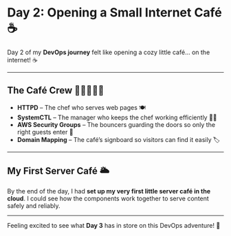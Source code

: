 # Day 2: Opening a Small Internet Café ☕

Day 2 of my **DevOps journey** felt like opening a cozy little café… on the internet! ☕  

---

## The Café Crew 👩‍🍳👨‍💼👮

- **HTTPD** – The chef who serves web pages 🍽️  
- **SystemCTL** – The manager who keeps the chef working efficiently 👨‍💼  
- **AWS Security Groups** – The bouncers guarding the doors so only the right guests enter 👮  
- **Domain Mapping** – The café’s signboard so visitors can find it easily 🏷️  

---

## My First Server Café 🌥️

By the end of the day, I had **set up my very first little server café in the cloud**. I could see how the components work together to serve content safely and reliably.  

---

Feeling excited to see what **Day 3** has in store on this DevOps adventure! 🚀
